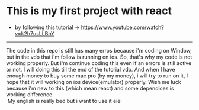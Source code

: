# This is my first project with react
- by following this tutorial => https://www.youtube.com/watch?v=k2h7usLLBhY
<hr>
<p>The code in this repo is still has many erros because i'm coding on Window, but in the vdo that i'm follow is running on ios. So, that's why my code is not working properly. But i'm continue coding this even if an errors is still active or not. I will doing this till the end of the tutorial vdo. And when I have enough money to buy some mac pro (by my money), i will try to run on it, I hope that it will working on ios device(emulator) properly. Wish me luck because i'm new to this (which mean react) and some dependices is working difference<br>&nbsp;My english is really bed but i want to use it eiei</p>